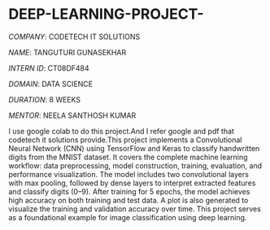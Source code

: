 # DEEP-LEARNING-PROJECT-

*COMPANY*: CODETECH IT SOLUTIONS

*NAME*: TANGUTURI GUNASEKHAR

*INTERN ID*: CT08DF484

*DOMAIN*: DATA SCIENCE

*DURATION*: 8 WEEKS

*MENTOR*: NEELA SANTHOSH KUMAR

I use google colab to do this project.And I refer google and pdf that codetech it solutions provide.This project implements a Convolutional Neural Network (CNN) using TensorFlow and Keras to classify handwritten digits from the MNIST dataset. It covers the complete machine learning workflow: data preprocessing, model construction, training, evaluation, and performance visualization. The model includes two convolutional layers with max pooling, followed by dense layers to interpret extracted features and classify digits (0–9). After training for 5 epochs, the model achieves high accuracy on both training and test data. A plot is also generated to visualize the training and validation accuracy over time. This project serves as a foundational example for image classification using deep learning.
